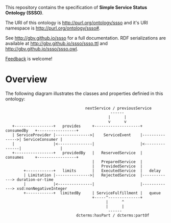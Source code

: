 
This repository contains the specification of **Simple Service Status Ontology
(SSSO)**.

The URI of this ontology is <http://purl.org/ontology/ssso> and it's URI
namespace is <http://purl.org/ontology/ssso#>.

See <http://gbv.github.io/ssso> for a full documentation. RDF serializations
are available at <http://gbv.github.io/ssso/ssso.ttl> and
<http://gbv.github.io/ssso/ssso.owl>.

[Feedback](https://github.com/gbv/ssso/issues) is welcome!

# Overview

The following diagram illustrates the classes and properties definied in this ontology:

```
                                   nextService / previousService
                                              ------
                                             |      |
                                             v      v
   +-----------------+   provides     +--------------------+   consumedBy   +-----------------+
   | ServiceProvider |--------------->|    ServiceEvent    |--------------->| ServiceConsumer |
   |                 |<---------------|                    |<---------------|                 |
   +-----------------+   providedBy   |   ReservedService  |   consumes     +-----------------+
                                      |   PreparedService  |
                                      |   ProvidedService  |
        +------------+   limits       |   ExecutedService  |   delay    
        | Limitation |--------------->|   RejectedService  |-------------> duration-or-time
        |            |<---------------|                    |-------------> xsd:nonNegativeInteger
        +------------+  limitedBy     | ServiceFulfillment |   queue
                                      +-----^--------------+
                                            |      ^
                                            |      |
                                             ------
                               dcterms:hasPart / dcterms:partOf
```

